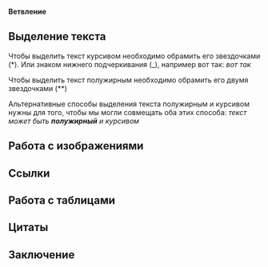 **Ветвление**

## Выделение текста

Чтобы выделить текст курсивом необходимо обрамить его звездочками (*). Или знаком нижнего подчеркивания (_), например вот так: _вот так_

Чтобы выделить текст полужирным необходимо обрамить его двумя звездочками (**)

Альтернативные способы выделения текста полужирным и курсивом нужны для того, чтобы мы могли совмещать оба этих способа: _текст может быть **полужирный** и курсивом_

## Работа с изображениями

## Ссылки

## Работа с таблицами

## Цитаты

## Заключение